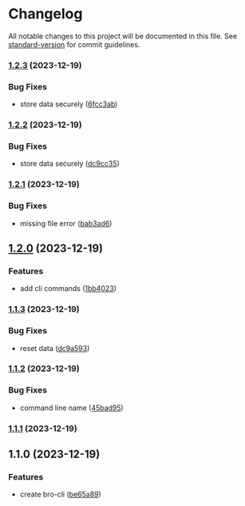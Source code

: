 # Changelog

All notable changes to this project will be documented in this file. See [standard-version](https://github.com/conventional-changelog/standard-version) for commit guidelines.

### [1.2.3](https://github.com/sujeet-agrahari/bro-cli/compare/v1.2.2...v1.2.3) (2023-12-19)


### Bug Fixes

* store data securely ([6fcc3ab](https://github.com/sujeet-agrahari/bro-cli/commit/6fcc3ab39bd5032e7874b51d9abc696621ca8544))

### [1.2.2](https://github.com/sujeet-agrahari/bro-cli/compare/v1.2.1...v1.2.2) (2023-12-19)


### Bug Fixes

* store data securely ([dc9cc35](https://github.com/sujeet-agrahari/bro-cli/commit/dc9cc35f11f7c06aa874f04710af1c9c6946a7bd))

### [1.2.1](https://github.com/sujeet-agrahari/bro-cli/compare/v1.2.0...v1.2.1) (2023-12-19)


### Bug Fixes

* missing file error ([bab3ad6](https://github.com/sujeet-agrahari/bro-cli/commit/bab3ad67efffff8bb66e834ae82a4f1d955095ff))

## [1.2.0](https://github.com/sujeet-agrahari/bro-cli/compare/v1.1.3...v1.2.0) (2023-12-19)


### Features

* add cli commands ([1bb4023](https://github.com/sujeet-agrahari/bro-cli/commit/1bb402375a385338df84d67666f1889795a67e2b))

### [1.1.3](https://github.com/sujeet-agrahari/bro-cli/compare/v1.1.2...v1.1.3) (2023-12-19)


### Bug Fixes

* reset data ([dc9a593](https://github.com/sujeet-agrahari/bro-cli/commit/dc9a59328a0aa6d81f26ea37a001ccd9036dd03d))

### [1.1.2](https://github.com/sujeet-agrahari/bro-cli/compare/v1.1.1...v1.1.2) (2023-12-19)


### Bug Fixes

* command line name ([45bad95](https://github.com/sujeet-agrahari/bro-cli/commit/45bad955eb5d481f8fa5a7ae5f2fca478a240d96))

### [1.1.1](https://github.com/sujeet-agrahari/bro-cli/compare/v1.1.0...v1.1.1) (2023-12-19)

## 1.1.0 (2023-12-19)


### Features

* create bro-cli ([be65a89](https://github.com/sujeet-agrahari/bro-cli/commit/be65a893a9d08cbf5e066662dd06908edafce915))
